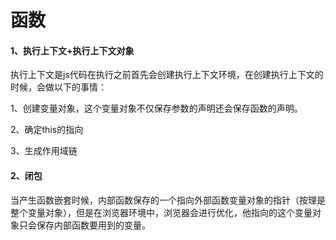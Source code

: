 # 函数

#### 1、执行上下文+执行上下文对象

执行上下文是js代码在执行之前首先会创建执行上下文环境，在创建执行上下文的时候，会做以下的事情：

1、创建变量对象，这个变量对象不仅保存参数的声明还会保存函数的声明。

2、确定this的指向

3、生成作用域链

#### 2、闭包

当产生函数嵌套时候，内部函数保存的一个指向外部函数变量对象的指针（按理是整个变量对象），但是在浏览器环境中，浏览器会进行优化，他指向的这个变量对象只会保存内部函数要用到的变量。